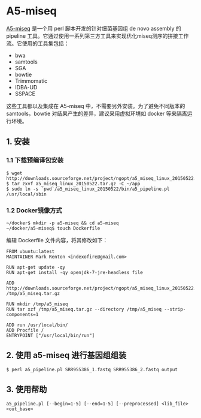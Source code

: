 # A5-miseq

[A5-miseq](https://sourceforge.net/projects/ngopt/) 是一个用 perl 脚本开发的针对细菌基因组 de novo assembly 的 pipeline 工具。它通过使用一系列第三方工具来实现优化miseq测序的拼接工作流。它使用的工具集包括：

* bwa
* samtools
* SGA
* bowtie
* Trimmomatic
* IDBA-UD
* SSPACE

这些工具都以及集成在 A5-miseq 中，不需要另外安装。为了避免不同版本的 samtools，bowtie 对结果产生的差异，建议采用虚拟环境如 docker 等来隔离运行环境。

## 1. 安装

### 1.1 下载预编译包安装

```
$ wget http://downloads.sourceforge.net/project/ngopt/a5_miseq_linux_20150522.tar.gz
$ tar zxvf a5_miseq_linux_20150522.tar.gz -C ~/app
$ sudo ln -s `pwd`/a5_miseq_linux_20150522/bin/a5_pipeline.pl /usr/local/sbin
```

### 1.2 Docker镜像方式

```
~/docker$ mkdir -p a5-miseq && cd a5-miseq
~/docker/a5-miseq$ touch Dockerfile
```

编辑 Dockerfile 文件内容，将其修改如下：

```
FROM ubuntu:latest
MAINTAINER Mark Renton <indexofire@gmail.com>

RUN apt-get update -qy
RUN apt-get install -qy openjdk-7-jre-headless file

ADD http://downloads.sourceforge.net/project/ngopt/a5_miseq_linux_20150522.tar.gz /tmp/a5_miseq.tar.gz

RUN mkdir /tmp/a5_miseq
RUN tar xzf /tmp/a5_miseq.tar.gz --directory /tmp/a5_miseq --strip-components=1

ADD run /usr/local/bin/
ADD Procfile /
ENTRYPOINT ["/usr/local/bin/run"]
```

## 2. 使用 a5-miseq 进行基因组组装

```
$ perl a5_pipeline.pl SRR955386_1.fastq SRR955386_2.fastq output
```

## 3. 使用帮助

```
a5_pipeline.pl [--begin=1-5] [--end=1-5] [--preprocessed] <lib_file> <out_base>
```
